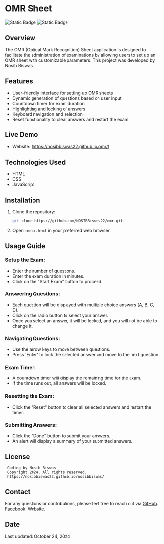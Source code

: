 # OMR Sheet

![Static Badge](https://img.shields.io/badge/Developed%20By-Nosib%20Biswas-blue)
![Static Badge](https://img.shields.io/badge/version-1.0.1-red)

## Overview

The OMR (Optical Mark Recognition) Sheet application is designed to facilitate the administration of examinations by allowing users to set up an OMR sheet with customizable parameters. This project was developed by Nosib Biswas.

## Features

- User-friendly interface for setting up OMR sheets
- Dynamic generation of questions based on user input
- Countdown timer for exam duration
- Highlighting and locking of answers
- Keyboard navigation and selection
- Reset functionality to clear answers and restart the exam

## Live Demo
- Website: (https://nosibbiswas22.github.io/omr/)

## Technologies Used

- HTML
- CSS
- JavaScript

## Installation

1. Clone the repository:

   ```bash
   git clone https://github.com/NOSIBBiswas22/omr.git
   ```

3. Open `index.html` in your preferred web browser.

## Usage Guide

### Setup the Exam:
- Enter the number of questions.
- Enter the exam duration in minutes.
- Click on the "Start Exam" button to proceed.

### Answering Questions:
- Each question will be displayed with multiple choice answers (A, B, C, D).
- Click on the radio button to select your answer.
- Once you select an answer, it will be locked, and you will not be able to change it.

### Navigating Questions:
- Use the arrow keys to move between questions.
- Press 'Enter' to lock the selected answer and move to the next question.

### Exam Timer:
- A countdown timer will display the remaining time for the exam.
- If the time runs out, all answers will be locked.

### Resetting the Exam:
- Click the "Reset" button to clear all selected answers and restart the timer.

### Submitting Answers:
- Click the "Done" button to submit your answers.
- An alert will display a summary of your submitted answers.

## License

```plaintext
 Coding by Nosib Biswas
 Copyright 2024. All rights reserved.
 https://nosibbiswas22.github.io/nosibbiswas/
```

## Contact

For any questions or contributions, please feel free to reach out via [GitHub](https://github.com/NOSIBBiswas22/).
 [Facebook](https://www.facebook.com/nosib.biswas.227).
 [Website](https://nosibbiswas22.github.io/nosibbiswas/).

## Date

Last updated: October 24, 2024
